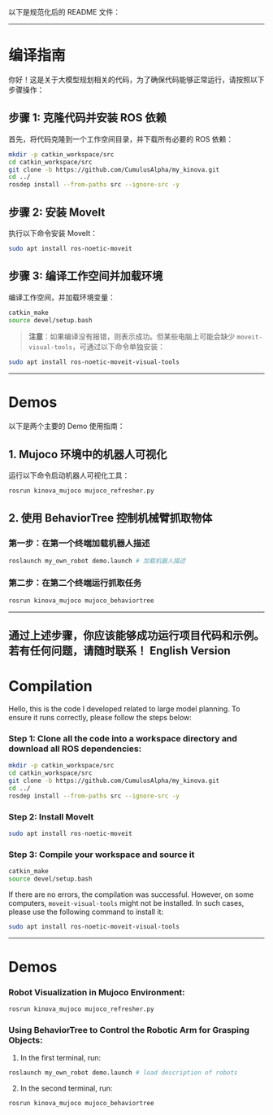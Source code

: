 以下是规范化后的 README 文件：

---

# 编译指南

你好！这是关于大模型规划相关的代码，为了确保代码能够正常运行，请按照以下步骤操作：

## 步骤 1: 克隆代码并安装 ROS 依赖

首先，将代码克隆到一个工作空间目录，并下载所有必要的 ROS 依赖：

```bash
mkdir -p catkin_workspace/src
cd catkin_workspace/src
git clone -b https://github.com/CumulusAlpha/my_kinova.git
cd ../
rosdep install --from-paths src --ignore-src -y
```

## 步骤 2: 安装 MoveIt

执行以下命令安装 MoveIt：

```bash
sudo apt install ros-noetic-moveit
```

## 步骤 3: 编译工作空间并加载环境

编译工作空间，并加载环境变量：

```bash
catkin_make
source devel/setup.bash
```

> **注意**：如果编译没有报错，则表示成功。但某些电脑上可能会缺少 `moveit-visual-tools`，可通过以下命令单独安装：

```bash
sudo apt install ros-noetic-moveit-visual-tools
```

---

# Demos

以下是两个主要的 Demo 使用指南：

## 1. Mujoco 环境中的机器人可视化

运行以下命令启动机器人可视化工具：

```bash
rosrun kinova_mujoco mujoco_refresher.py
```

## 2. 使用 BehaviorTree 控制机械臂抓取物体

### 第一步：在第一个终端加载机器人描述

```bash
roslaunch my_own_robot demo.launch # 加载机器人描述
```

### 第二步：在第二个终端运行抓取任务

```bash
rosrun kinova_mujoco mujoco_behaviortree
```

---

通过上述步骤，你应该能够成功运行项目代码和示例。若有任何问题，请随时联系！
English Version
---
# Compilation

Hello, this is the code I developed related to large model planning. To ensure it runs correctly, please follow the steps below:

### Step 1: Clone all the code into a workspace directory and download all ROS dependencies:

```bash
mkdir -p catkin_workspace/src
cd catkin_workspace/src
git clone -b https://github.com/CumulusAlpha/my_kinova.git
cd ../
rosdep install --from-paths src --ignore-src -y
```

### Step 2: Install MoveIt

```bash
sudo apt install ros-noetic-moveit
```

### Step 3: Compile your workspace and source it

```bash
catkin_make
source devel/setup.bash
```

If there are no errors, the compilation was successful. However, on some computers, `moveit-visual-tools` might not be installed. In such cases, please use the following command to install it:

```bash
sudo apt install ros-noetic-moveit-visual-tools
```

---

# Demos

### Robot Visualization in Mujoco Environment:

```bash
rosrun kinova_mujoco mujoco_refresher.py
```

### Using BehaviorTree to Control the Robotic Arm for Grasping Objects:

1. In the first terminal, run:

```bash
roslaunch my_own_robot demo.launch # load description of robots
```

2. In the second terminal, run:

```bash
rosrun kinova_mujoco mujoco_behaviortree
```


